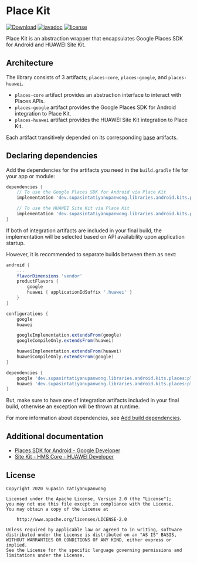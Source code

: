 # Place Kit

[![Download](https://api.bintray.com/packages/supasintatiyanupanwong/android.libraries.kits.places/places-core/images/download.svg)](https://bintray.com/supasintatiyanupanwong/android.libraries.kits.places/places-core/_latestVersion)
[![javadoc](https://javadoc.io/badge2/dev.supasintatiyanupanwong.libraries.android.kits.places/places-core/javadoc.svg)](https://javadoc.io/doc/dev.supasintatiyanupanwong.libraries.android.kits.places/places-core)
[![license](https://img.shields.io/github/license/SupasinTatiyanupanwong/place-kit-android.svg)](https://www.apache.org/licenses/LICENSE-2.0)

Place Kit is an abstraction wrapper that encapsulates Google Places SDK for Android and HUAWEI Site Kit.

## Architecture

The library consists of 3 artifacts; `places-core`, `places-google`, and `places-huawei`.

* `places-core` artifact provides an abstraction interface to interact with Places APIs.
* `places-google` artifact provides the Google Places SDK for Android integration to Place Kit.
* `places-huawei` artifact provides the HUAWEI Site Kit integration to Place Kit.

Each artifact transitively depended on its corresponding [base](https://github.com/SupasinTatiyanupanwong/android-kits-base) artifacts.

## Declaring dependencies

Add the dependencies for the artifacts you need in the `build.gradle` file for your app or module:

```groovy
dependencies {
    // To use the Google Places SDK for Android via Place Kit
    implementation 'dev.supasintatiyanupanwong.libraries.android.kits.places:places-google:1.0.0'

    // To use the HUAWEI Site Kit via Place Kit
    implementation 'dev.supasintatiyanupanwong.libraries.android.kits.places:places-huawei:1.0.0'
}
```

If both of integration artifacts are included in your final build, the implementation will be selected based on API availability upon application startup.

However, it is recommended to separate builds between them as next:

```groovy
android {
    ...
    flavorDimensions 'vendor'
    productFlavors {
        google
        huawei { applicationIdSuffix '.huawei' }
    }
}

configurations {
    google
    huawei

    googleImplementation.extendsFrom(google)
    googleCompileOnly.extendsFrom(huawei)

    huaweiImplementation.extendsFrom(huawei)
    huaweiCompileOnly.extendsFrom(google)
}

dependencies {
    google 'dev.supasintatiyanupanwong.libraries.android.kits.places:places-google:1.0.0'
    huawei 'dev.supasintatiyanupanwong.libraries.android.kits.places:places-huawei:1.0.0'
}
```

But, make sure to have one of integration artifacts included in your final build, otherwise an exception will be thrown at runtime.

For more information about dependencies, see [Add build dependencies](https://developer.android.com/studio/build/dependencies).

## Additional documentation

* [Places SDK for Android - Google Developer](https://developers.google.com/places/android-sdk/overview)
* [Site Kit - HMS Core - HUAWEI Developer](https://developer.huawei.com/consumer/en/hms/huawei-sitekit/)

## License

```
Copyright 2020 Supasin Tatiyanupanwong

Licensed under the Apache License, Version 2.0 (the "License");
you may not use this file except in compliance with the License.
You may obtain a copy of the License at

    http://www.apache.org/licenses/LICENSE-2.0

Unless required by applicable law or agreed to in writing, software
distributed under the License is distributed on an "AS IS" BASIS,
WITHOUT WARRANTIES OR CONDITIONS OF ANY KIND, either express or implied.
See the License for the specific language governing permissions and
limitations under the License.
```
